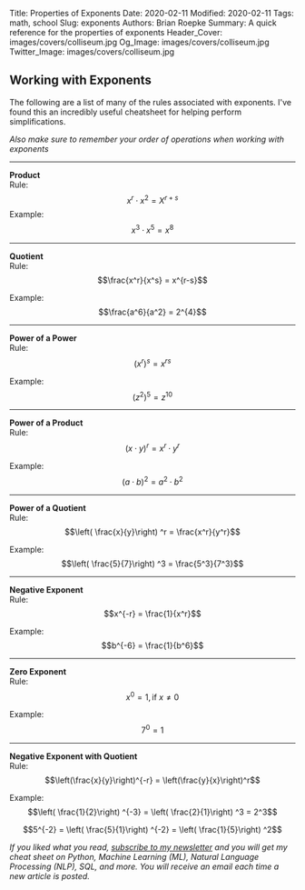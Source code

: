 Title: Properties of Exponents
Date: 2020-02-11
Modified: 2020-02-11
Tags: math, school
Slug: exponents
Authors: Brian Roepke
Summary: A quick reference for the properties of exponents
Header_Cover: images/covers/colliseum.jpg
Og_Image: images/covers/colliseum.jpg
Twitter_Image: images/covers/colliseum.jpg


## Working with Exponents

The following are a list of many of the rules associated with exponents.  I've found this an incredibly useful cheatsheet for helping perform simplifications.  

_Also make sure to remember your order of operations when working with exponents_

---
**Product**  
Rule:
$${x^r} \cdot {x^2} = X^{r+s}$$
Example:
$$x^3 \cdot x^5 = x^8$$

---
**Quotient**  
Rule:
$$\frac{x^r}{x^s} = x^{r-s}$$

Example:
$$\frac{a^6}{a^2} = 2^{4}$$

---
**Power of a Power**  
Rule:  
$$\left( x^r\right) ^s = x^{rs}$$

Example:  
$$\left( z^2\right) ^5 = z^{10}$$

---
**Power of a Product**  
Rule:  
$$\left( x \cdot y\right) ^r = x^r \cdot y^r$$

Example:  
$$\left( a \cdot b\right) ^2 = a^2 \cdot b^2$$

---
**Power of a Quotient**  
Rule:  
$$\left( \frac{x}{y}\right) ^r = \frac{x^r}{y^r}$$

Example:  
$$\left( \frac{5}{7}\right) ^3 = \frac{5^3}{7^3}$$

---
**Negative Exponent**  
Rule:  
$$x^{-r} = \frac{1}{x^r}$$

Example:  
$$b^{-6} = \frac{1}{b^6}$$

---
**Zero Exponent**  
Rule:  
$$x^0 = 1, \textrm{if }  x \neq 0$$

Example:  
$$7^0 = 1$$

---
**Negative Exponent with Quotient**  
Rule:  
$$\left(\frac{x}{y}\right)^{-r} = \left(\frac{y}{x}\right)^r$$

Example:  
$$\left( \frac{1}{2}\right) ^{-3} = \left( \frac{2}{1}\right) ^3 = 2^3$$

$$5^{-2} = \left( \frac{5}{1}\right) ^{-2} = \left( \frac{1}{5}\right) ^2$$

*If you liked what you read, [subscribe to my newsletter](https://campaign.dataknowsall.com/subscribe) and you will get my cheat sheet on Python, Machine Learning (ML), Natural Language Processing (NLP), SQL, and more. You will receive an email each time a new article is posted.*